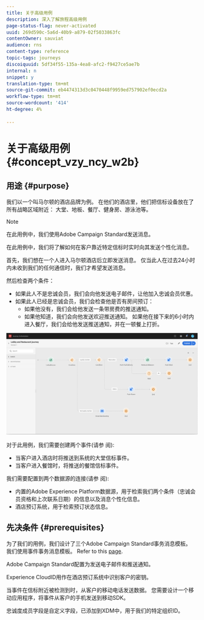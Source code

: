 ```yaml
---
title: 关于高级用例
description: 深入了解旅程高级用例
page-status-flag: never-activated
uuid: 269d590c-5a6d-40b9-a879-02f5033863fc
contentOwner: sauviat
audience: rns
content-type: reference
topic-tags: journeys
discoiquuid: 5df34f55-135a-4ea8-afc2-f9427ce5ae7b
internal: n
snippet: y
translation-type: tm+mt
source-git-commit: eb4474313d3c0470448f9959ed757902ef0ecd2a
workflow-type: tm+mt
source-wordcount: '414'
ht-degree: 4%

---
```



# 关于高级用例{#concept_vzy_ncy_w2b}

## 用途 {#purpose}

我们以一个叫马尔顿的酒店品牌为例。 在他们的酒店里，他们把信标设备放在了所有战略区域附近： 大堂、地板、餐厅、健身房、游泳池等。

>[!NOTE]
>
>在此用例中，我们使用Adobe Campaign Standard发送消息。

在此用例中，我们将了解如何在客户靠近特定信标时实时向其发送个性化消息。

首先，我们想在一个人进入马尔顿酒店后立即发送消息。 仅当此人在过去24小时内未收到我们的任何通信时，我们才希望发送消息。

然后检查两个条件：

* 如果此人不是忠诚会员，我们会向他发送电子邮件，让他加入忠诚会员优惠。
* 如果此人已经是忠诚会员，我们会检查他是否有房间预订：
   * 如果他没有，我们会给他发送一条带房费的推送通知。
   * 如果他知道，我们会向他发送欢迎推送通知。 如果他在接下来的6小时内进入餐厅，我们会给他发送推送通知，并在一顿餐上打折。

![](../assets/journeyuc2_29.png)

对于此用例，我们需要创建两个事件(请参 [](../usecase/configuring-the-events.md)阅):

* 当客户进入酒店时将推送到系统的大堂信标事件。
* 当客户进入餐馆时，将推送的餐馆信标事件。

我们需要配置到两个数据源的连接(请参 [](../usecase/configuring-the-data-sources.md)阅):

* 内置的Adobe Experience Platform数据源，用于检索我们两个条件（忠诚会员资格和上次联系日期）的信息以及消息个性化信息。
* 酒店预订系统，用于检索预订状态信息。

## 先决条件 {#prerequisites}

为了我们的用例，我们设计了三个Adobe Campaign Standard事务消息模板。 我们使用事件事务消息模板。 Refer to this [page](https://docs.adobe.com/content/help/zh-Hans/campaign-standard/using/communication-channels/transactional-messaging/about-transactional-messaging.html).

Adobe Campaign Standard配置为发送电子邮件和推送通知。

Experience CloudID用作在酒店预订系统中识别客户的密钥。

当事件在信标附近被检测到时，从客户的移动电话发送数据。 您需要设计一个移动应用程序，将事件从客户的手机发送到移动SDK。

忠诚度成员字段是自定义字段，已添加到XDM中，用于我们的特定组织ID。
